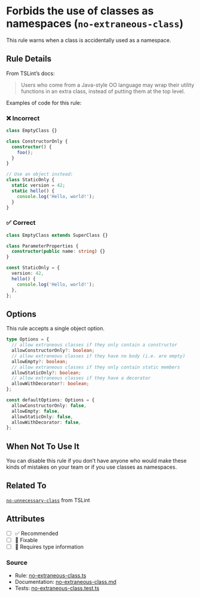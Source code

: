 # Forbids the use of classes as namespaces (`no-extraneous-class`)

This rule warns when a class is accidentally used as a namespace.

## Rule Details

From TSLint’s docs:

> Users who come from a Java-style OO language may wrap their utility functions in an extra class,
> instead of putting them at the top level.

Examples of code for this rule:

<!--tabs-->

### ❌ Incorrect

```ts
class EmptyClass {}

class ConstructorOnly {
  constructor() {
    foo();
  }
}

// Use an object instead:
class StaticOnly {
  static version = 42;
  static hello() {
    console.log('Hello, world!');
  }
}
```

### ✅ Correct

```ts
class EmptyClass extends SuperClass {}

class ParameterProperties {
  constructor(public name: string) {}
}

const StaticOnly = {
  version: 42,
  hello() {
    console.log('Hello, world!');
  },
};
```

## Options

This rule accepts a single object option.

```ts
type Options = {
  // allow extraneous classes if they only contain a constructor
  allowConstructorOnly?: boolean;
  // allow extraneous classes if they have no body (i.e. are empty)
  allowEmpty?: boolean;
  // allow extraneous classes if they only contain static members
  allowStaticOnly?: boolean;
  // allow extraneous classes if they have a decorator
  allowWithDecorator?: boolean;
};

const defaultOptions: Options = {
  allowConstructorOnly: false,
  allowEmpty: false,
  allowStaticOnly: false,
  allowWithDecorator: false,
};
```

## When Not To Use It

You can disable this rule if you don’t have anyone who would make these kinds of mistakes on your
team or if you use classes as namespaces.

## Related To

[`no-unnecessary-class`](https://palantir.github.io/tslint/rules/no-unnecessary-class/) from TSLint

## Attributes

- [ ] ✅ Recommended
- [ ] 🔧 Fixable
- [ ] 💭 Requires type information

### Source

- Rule: [no-extraneous-class.ts](https://github.com/typescript-eslint/typescript-eslint/blob/main/packages/eslint-plugin/src/rules/no-extraneous-class.ts)
- Documentation: [no-extraneous-class.md](https://github.com/typescript-eslint/typescript-eslint/blob/main/packages/eslint-plugin/docs/rules/no-extraneous-class.md)
- Tests: [no-extraneous-class.test.ts](https://github.com/typescript-eslint/typescript-eslint/blob/main/packages/eslint-plugin/tests/rules/no-extraneous-class.test.ts)
